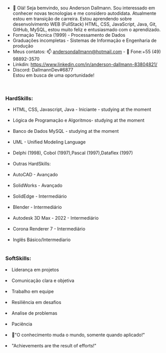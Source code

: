 - 👋 Olá! Seja bemvindo, sou Anderson Dallmann. Sou interessado em conhecer novas tecnologias e me considero autodidata. Atualmente estou em transição de carreira. Estou aprendendo sobre desenvolvimento WEB (FullStack) HTML, CSS, JavaScript, Java, Git, GitHub, MySQL, estou muito feliz e entusiasmado com o aprendizado.
- Formação Técnica (1999) - Processamento de Dados
- Graduações incompletas - Sistemas de Informação e Engenharia de produção
- Meus contatos: 📫 andersondallmann@hotmail.com - 📱 Fone:+55 (49) 98892-3570<br>
- Linkdin: https://www.linkedin.com/in/anderson-dallmann-83804821/<br>
- Discord: DallmannDev#6877<br>
Estou em busca de uma oportunidade!
<br>
<h3>HardSkills:</h3>
<ul> 
  <li>HTML, CSS, Javascript, Java - Iniciante - studying at the moment</li> <br>
  <li>Lógica de Programação  e Algoritmos- studying at the moment</li>  <br>
  <li>Banco de Dados MySQL - studying at the moment</li>  <br>
  <li>UML - Unified Modeling Language</li>  <br>  
  <li>Delphi (1998), Cobol (1997),Pascal (1997),Dataflex (1997)</li>  <br>
  <li>Outras HardSkills:</li>  <br>
  <li>AutoCAD - Avançado</li>  <br>
  <li>SolidWorks - Avançado</li>  <br>
  <li>SolidEdge - Intermediário</li>  <br>
  <li>Blender - Intermediário</li>  <br>
  <li>Autodesk 3D Max - 2022 - Intermediário</li>  <br>
  <li>Corona Renderer 7 - Intermediário</li>  <br>
  <li>Inglês Básico/Intermediario</li><br>
</ul>

<h3>SoftSkills:</h3>
  <li>Liderança em projetos</li><br>
  <li>Comunicação clara e objetiva</li><br> 
  <li>Trabalho em equipe</li><br> 
  <li>Resiliência em desafios</li><br>
  <li>Analise de problemas</li><br> 
  <li>Paciência</li><br> 

  <li>📘"O conhecimento muda o mundo, somente quando aplicado!"</li><br>
  <li>"Achievements are the result of efforts!"</li><br>
<!---
andersondallmann/andersondallmann is a ✨ special ✨ repository because its `README.md` (this file) appears on your GitHub profile.
You can click the Preview link to take a look at your changes.
--->

